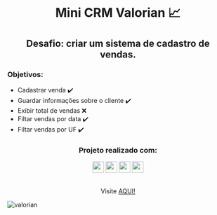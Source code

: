 <h1 align="center"> Mini CRM Valorian 📈</h1>


<h2 align="center">Desafio: criar um sistema de cadastro de vendas.</h2>

### Objetivos:
- Cadastrar venda ✔️
- Guardar informações sobre o cliente ✔️
- Exibir total de vendas ❌
- Filtar vendas por data ✔️
- Filtar vendas por UF ✔️

<h3 align="center">Projeto realizado com:</h3>

<div align="center">
  <img height="26em" src="https://img.shields.io/badge/AngularJS-E23237?style=for-the-badge&logo=angularjs&logoColor=white" >
  <img height="26em" src="https://img.shields.io/badge/JavaScript-F7DF1E?style=for-the-badge&logo=javascript&logoColor=black" >
  <img height="26em" src="https://img.shields.io/badge/HTML5-E34F26?style=for-the-badge&logo=html5&logoColor=white" >
  <img height="26em" src="https://img.shields.io/badge/CSS3-1572B6?style=for-the-badge&logo=css3&logoColor=white" >
</div>

##

<div align="center">
 
 Visite <a align="center" href="https://minicrm.surge.sh">AQUI!</a>
 
</div>
<div aling="center">

![valorian](https://user-images.githubusercontent.com/72527935/144102683-1a0bf75b-834b-46d1-a727-030ed240d41c.png)

</div>


